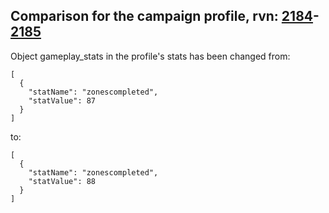 ## Comparison for the campaign profile, rvn: [2184](https://github.com/PRO100KatYT/FortniteProfileRevisions/tree/main/profiles/campaign/2184%20campaign.json)-[2185](https://github.com/PRO100KatYT/FortniteProfileRevisions/tree/main/profiles/campaign/2185%20campaign.json)

Object gameplay_stats in the profile's stats has been changed from:

```
[
  {
    "statName": "zonescompleted",
    "statValue": 87
  }
]
```

to:

```
[
  {
    "statName": "zonescompleted",
    "statValue": 88
  }
]
```

<br><br>
